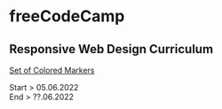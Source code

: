 # freeCodeCamp

## Responsive Web Design Curriculum

[Set of Colored Markers](https://www.freecodecamp.org/learn/2022/responsive-web-design/#learn-css-colors-by-building-a-set-of-colored-markers)

<p>Start > 05.06.2022<br>
End > ??.06.2022</p>
